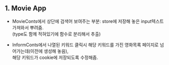 ## 1. Movie App 
- MovieConts에서 상단에 검색어 보여주는 부분: store에 저장해 놓은 input텍스트 가져와서 뿌려줌.   
  (type도 함께 적혀있기에 함수로 분리해서 추출)
  
- InformConts에서 나열된 키워드 클릭시 해당 키워드를 가진 영화목록 페이지로 넘어가는데(이전에 생성해 놓음),  
  해당 키워드가 cookie에 저장되도록 수정해줌.
